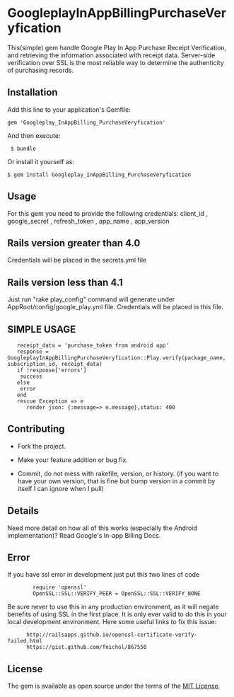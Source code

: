 # GoogleplayInAppBillingPurchaseVeryfication

This(simple) gem handle Google Play In App Purchase Receipt Verification, and retrieving the information associated with receipt data.
Server-side verification over SSL is the most reliable way to determine the authenticity of purchasing records.
## Installation

Add this line to your application's Gemfile:


    gem 'Googleplay_InAppBilling_PurchaseVeryfication'


And then execute:

     $ bundle

Or install it yourself as:

    $ gem install Googleplay_InAppBilling_PurchaseVeryfication

## Usage

   For this gem you need to provide the following credentials:
   client_id , google_secret , refresh_token , app_name ,  app_version

## Rails version greater than 4.0

   Credentials will be placed in the  secrets.yml  file


## Rails version less than 4.1

   Just run "rake play_config" command  will generate under AppRoot/config/google_play.yml file.
   Credentials will be placed in this file.


  ## SIMPLE USAGE

       receipt_data = 'purchase_token from android app'
       response = GoogleplayInAppBillingPurchaseVeryfication::Play.verify(package_name, subscription_id, receipt_data)
       if !response['errors']
        success
       else
        error
       end
       rescue Exception => e
          render json: {:message=> e.message},status: 400


## Contributing

* Fork the project.

* Make your feature addition or bug fix.

* Commit, do not mess with rakefile, version, or history. (if you want to have your own version, that is fine but bump version in a commit by itself I can ignore when I pull)

## Details

Need more detail on how all of this works (especially the Android implementation)? Read Google's In-app Billing Docs.


## Error
 If you have ssl error in development just put this two lines of code

            require 'openssl'
            OpenSSL::SSL::VERIFY_PEER = OpenSSL::SSL::VERIFY_NONE

 Be sure never to use this in any production environment, as it will negate benefits of using SSL in the first place. It is only ever valid to do this in your local development environment.
 Here some useful links to fix this issue:

          http://railsapps.github.io/openssl-certificate-verify-failed.html
          https://gist.github.com/fnichol/867550






## License

The gem is available as open source under the terms of the [MIT License](http://opensource.org/licenses/MIT).

